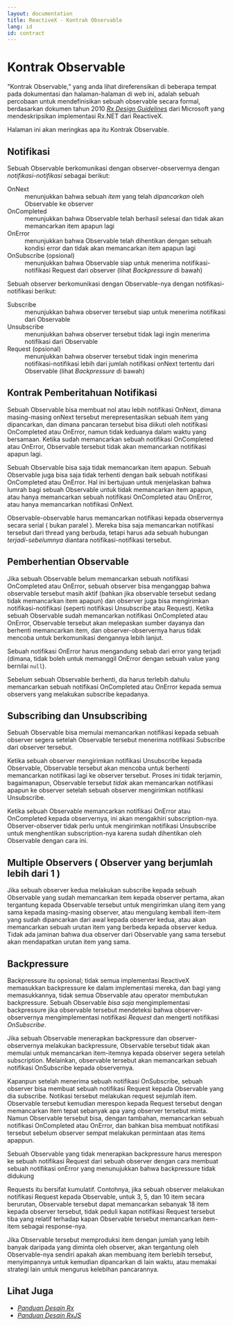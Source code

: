 ```yaml
---
layout: documentation
title: ReactiveX - Kontrak Observable
lang: id
id: contract
---
```


<h1>Kontrak Observable</h1>
<p>
 "Kontrak Observable,” yang anda lihat direferensikan di beberapa tempat pada dokumentasi dan halaman-halaman di web ini, adalah sebuah percobaan untuk mendefinisikan sebuah observable secara formal, berdasarkan dokumen tahun 2010 <a href="https://go.microsoft.com/fwlink/?LinkID=205219"><cite>Rx Design Guidelines</cite></a> dari Microsoft yang mendeskripsikan implementasi Rx.NET dari ReactiveX.</p><p>
 Halaman ini akan meringkas apa itu Kontrak Observable.
</p>
<h2>Notifikasi</h2>
<p>
 Sebuah Observable berkomunikasi dengan observer-observernya dengan <i>notifikasi-notifikasi</i> sebagai berikut:
</p>
<dl>
 <dt>OnNext</dt>
  <dd>menunjukkan bahwa sebuah <i>item</i> yang telah <i>dipancarkan</i> oleh Observable ke observer</dd>
 <dt>OnCompleted</dt>
  <dd>menunjukkan bahwa Observable telah berhasil selesai dan tidak akan memancarkan item apapun lagi</dd>
 <dt>OnError</dt>
  <dd>menunjukkan bahwa Observable telah dihentikan dengan sebuah kondisi error dan tidak akan memancarkan item apapun lagi</dd>
 <dt>OnSubscribe (opsional)</dt>
  <dd>menunjukkan bahwa Observable siap untuk menerima notifikasi-notifikasi Request dari observer (lihat <i>Backpressure</i> di bawah)</dd>
</dl>
<p>
 Sebuah observer berkomunikasi dengan Observable-nya dengan notifikasi-notifikasi berikut:
</p>
<dl>
 <dt>Subscribe</dt>
  <dd>menunjukkan bahwa observer tersebut siap untuk menerima notifikasi dari Observable</dd>
 <dt>Unsubscribe</dt>
  <dd>menunjukkan bahwa observer tersebut tidak lagi ingin menerima notifikasi dari Observable</dd>
 <dt>Request (opsional)</dt>
  <dd>menunjukkan bahwa observer tersebut tidak ingin menerima notifikasi-notifikasi lebih dari jumlah notifikasi onNext tertentu dari Observable (lihat <i>Backpressure</i> di bawah)</dd>
</dl>
<h2>Kontrak Pemberitahuan Notifikasi</h2>
<p>
 Sebuah Observable bisa membuat nol atau lebih notifikasi OnNext, dimana masing-masing onNext tersebut merepresentasikan sebuah item yang dipancarkan, dan dimana pancaran tersebut bisa diikuti oleh notifikasi OnCompleted atau OnError, namun tidak keduanya dalam waktu yang bersamaan.
 Ketika sudah memancarkan sebuah notifikasi OnCompleted atau OnError, Observable tersebut tidak akan memancarkan notifikasi apapun lagi.
</p><p>
 Sebuah Observable bisa saja tidak memancarkan item apapun. Sebuah Observable juga bisa saja tidak terhenti dengan baik sebuah notifikasi OnCompleted atau OnError.  Hal ini bertujuan untuk menjelaskan bahwa lumrah bagi sebuah Observable untuk tidak memancarkan item apapun, atau hanya memancarkan sebuah notifikasi OnCompleted atau OnError, atau hanya memancarkan notifikasi OnNext.
</p><p>
 Observable-observable harus memancarkan notifikasi kepada observernya secara serial ( bukan paralel ). Mereka bisa saja memancarkan notifikasi tersebut dari thread yang berbuda, tetapi harus ada sebuah hubungan <i>terjadi-sebelumnya</i> diantara notifikasi-notifikasi tersebut.
</p>
<h2>Pemberhentian Observable</h2>
<p>
 Jika sebuah Observable belum memancarkan sebuah notifikasi OnCompleted atau OnError, sebuah observer bisa menganggap bahwa observable tersebut masih aktif (bahkan jika observable tersebut sedang tidak memancarkan item apapun) dan observer juga bisa mengirimkan notifikasi-notifikasi (seperti notifikasi Unsubscribe atau Request). Ketika sebuah Observable sudah memancarkan notifikasi OnCompleted atau OnError, Observable tersebut akan melepaskan sumber dayanya dan berhenti memancarkan item, dan observer-observernya harus tidak mencoba untuk berkomunikasi dengannya lebih lanjut.
</p><p>
 Sebuah notifikasi OnError harus mengandung sebab dari error yang terjadi (dimana, tidak boleh untuk memanggil OnError dengan sebuah value yang bernilai <code>null</code>).
</p><p>
 Sebelum sebuah Observable berhenti, dia harus terlebih dahulu memancarkan sebuah notifikasi OnCompleted atau OnError kepada semua observers yang melakukan subscribe kepadanya.
</p>
<h2>Subscribing dan Unsubscribing</h2>
<p>
 Sebuah Observable bisa memulai memancarkan notifikasi kepada sebuah observer segera setelah Observable tersebut menerima notifikasi Subscribe dari observer tersebut.
</p><p>
 Ketika sebuah observer mengirimkan notifikasi Unsubscribe kepada Observable, Observable tersebut akan mencoba untuk berhenti memancarkan notifikasi lagi ke observer tersebut. Proses ini tidak terjamin, bagaimanapun, Observable tersebut <em>tidak</em> akan memancarkan notifikasi apapun ke observer setelah sebuah observer mengirimkan notifikasi Unsubscribe.
</p><p>
 Ketika sebuah Observable memancarkan notifikasi OnError atau OnCompleted kepada observernya, ini akan mengakhiri subscription-nya.
 Observer-observer tidak perlu untuk mengirimkan notifikasi Unsubscribe untuk menghentikan subscription-nya karena sudah dihentikan oleh Observable dengan cara ini.
</p>
<h2>Multiple Observers ( Observer yang berjumlah lebih dari 1 )</h2>
<p>
 Jika sebuah observer kedua melakukan subscribe kepada sebuah Observable yang sudah memancarkan item kepada observer pertama, akan tergantung kepada Observable tersebut untuk mengirimkan ulang item yang sama kepada masing-masing observer, atau mengulang kembali item-item yang sudah dipancarkan dari awal kepada observer kedua, atau akan memancarkan sebuah urutan item yang berbeda kepada observer kedua. Tidak ada jaminan bahwa dua observer dari Observable yang sama tersebut akan mendapatkan urutan item yang sama.
</p>
<h2>Backpressure</h2>
<p>
 Backpressure itu opsional; tidak semua implementasi ReactiveX memasukkan backpressure ke dalam implementasi mereka, dan bagi yang memasukkannya, tidak semua Observable atau operator membutukan backpressure. Sebuah Observable <em>bisa saja</em> mengimplementasi backpressure jika observable tersebut mendeteksi bahwa observer-observernya mengimplementasi notifikasi <i>Request</i> dan mengerti notifikasi <i>OnSubscribe</i>.
</p><p>
 Jika sebuah Observable menerapkan backpressure dan observer-observernya melakukan backpressure, Observable tersebut tidak akan memulai untuk memancarkan item-itemnya kepada observer segera setelah subscription. Melainkan, observable tersebut akan memancarkan sebuah notifikasi OnSubscribe kepada observernya.
</p><p>
 Kapanpun setelah menerima sebuah notifikasi OnSubscribe, sebuah observer bisa membuat sebuah notifikasi Request kepada Observable yang dia subscribe. Notikasi tersebut melakukan request sejumlah item. Observable tersebut kemudian merespon kepada Request tersebut dengan memancarkan item tepat sebanyak apa yang observer tersebut minta. Namun Observable tersebut bisa, dengan tambahan, memancarkan sebuah notifikasi OnCompleted atau OnError, dan bahkan bisa membuat notifikasi tersebut sebelum observer sempat melakukan permintaan atas items apappun.
</p><p>
 Sebuah Observable yang tidak menerapkan backpressure harus merespon ke sebuah notifikasi Request dari sebuah observer dengan cara membuat sebuah notifikasi onError yang menunujukkan bahwa backpressure tidak didukung
</p><p>
 Requests itu bersifat kumulatif. Contohnya, jika sebuah observer melakukan notifikasi Request kepada Observable, untuk 3, 5, dan 10 item secara berurutan, Observable tersebut dapat memancarkan sebanyak 18 item kepada observer tersebut, tidak peduli kapan notifikasi Request tersebut tiba yang relatif terhadap kapan Observable tersebut memancarkan item-item sebagai response-nya.
</p><p>
 Jika Observable tersebut memproduksi item dengan jumlah yang lebih banyak daripada yang diminta oleh observer, akan tergantung oleh Observable-nya sendiri apakah akan membuang item berlebih tersebut, menyimpannya untuk kemudian dipancarkan di lain waktu, atau memakai strategi lain untuk mengurus kelebihan pancarannya.
</p>
<h2>Lihat Juga</h2>
<ul>
 <li><a href="https://go.microsoft.com/fwlink/?LinkID=205219"><cite>Panduan Desain Rx</cite></a></li>
 <li><a href="http://xgrommx.github.io/rx-book/content/guidelines/index.html"><cite>Panduan Desain RxJS</cite></a></li>
</ul>
